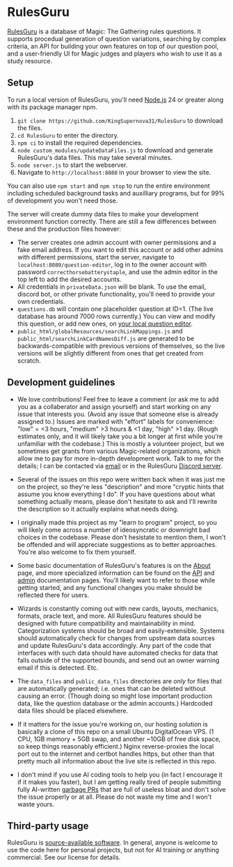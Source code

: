 # RulesGuru
[RulesGuru](http://rulesguru.org/) is a database of Magic: The Gathering rules questions. It supports procedual generation of question variations, searching by complex criteria, an API for building your own features on top of our question pool, and a user-friendly UI for Magic judges and players who wish to use it as a study resource.


## Setup
To run a local version of RulesGuru, you'll need [Node.js](https://nodejs.org/en/) 24 or greater along with its package manager npm.

1. `git clone https://github.com/KingSupernova31/RulesGuru` to download the files.
2. `cd RulesGuru` to enter the directory.
3. `npm ci` to install the required dependencies.
4. `node custom_modules/updateDataFiles.js` to download and generate RulesGuru's data files. This may take several minutes.
5. `node server.js` to start the webserver.
6. Navigate to `http://localhost:8080` in your browser to view the site.

You can also use `npm start` and `npm stop` to run the entire environment including scheduled background tasks and auxilliary programs, but for 99% of development you won't need those.

The server will create dummy data files to make your development environment function correctly. There are still a few differences between these and the production files however:

* The server creates one admin account with owner permissions and a fake email address. If you want to edit this account or add other admins with different permissions, start the server, navigate to `localhost:8080/question-editor`, log in to the owner account with password `correcthorsebatterystaple`, and use the admin editor in the top left to add the desired accounts.
* All credentials in `privateData.json` will be blank. To use the email, discord bot, or other private functionality, you'll need to provide your own credentials.
* `questions.db` will contain one placeholder question at ID=1. (The live database has around 7000 rows currently.) You can view and modify this question, or add new ones, on [your local question editor](http://localhost:8080/question-editor).
* `public_html/globalResources/searchLinkMappings.js` and `public_html/searchLinkCardNamesDiff.js` are generated to be backwards-compatible with previous versions of themselves, so the live versions will be slightly different from ones that get created from scratch.

## Development guidelines

* We love contributions! Feel free to leave a comment (or ask me to add you as a collaberator and assign yourself) and start working on any issue that interests you. (Avoid any issue that someone else is already assigned to.) Issues are marked with "effort" labels for convenience: "low" = <3 hours, "medium" >3 hours & <1 day, "high" >1 day. (Rough estimates only, and it will likely take you a bit longer at first while you're unfamiliar with the codebase.) This is mostly a volunteer project, but we sometimes get grants from various Magic-related organizations, which allow me to pay for more in-depth development work. Talk to me for the details; I can be contacted via [email](is.aack@yahoo.com) or in the RulesGuru [Discord server](https://discord.gg/HbBXSe7nf5).

* Several of the issues on this repo were written back when it was just me on the project, so they're less "description" and more "cryptic hints that assume you know everything I do". If you have questions about what something actually means, please don't hesitate to ask and I'll rewrite the description so it actually explains what needs doing.

* I originally made this project as my "learn to program" project, so you will likely come across a number of ideosyncratic or downright bad choices in the codebase. Please don't hesistate to mention them, I won't be offended and will appreciate suggestions as to better approaches. You're also welcome to fix them yourself.

* Some basic documentation of RulesGuru's features is on the [About](http://localhost:8080/about) page, and more specialized information can be found on the [API](http://localhost:8080/api/documentation/) and [admin](http://localhost:8080/admin-information/) documentation pages. You'll likely want to refer to those while getting started, and any functional changes you make should be reflected there for users.

* Wizards is constantly coming out with new cards, layouts, mechanics, formats, oracle text, and more. All RulesGuru features should be designed with future compatibility and maintainability in mind. Categorization systems should be broad and easily-extensible. Systems should automatically check for changes from upstream data sources and update RulesGuru's data accordingly. Any part of the code that interfaces with such data should have automated checks for data that falls outside of the supported bounds, and send out an owner warning email if this is detected. Etc.

* The `data_files` and `public_data_files` directories are *only* for files that are automatically generated; i.e. ones that can be deleted without causing an error. (Though doing so might lose important production data, like the question database or the admin accounts.) Hardcoded data files should be placed elsewhere.

* If it matters for the issue you're working on, our hosting solution is basically a clone of this repo on a small Ubuntu DigitalOcean VPS. (1 CPU, 1GB memory + 5GB swap, and another ~10GB of free disk space, so keep things reasonably efficient.) Nginx reverse-proxies the local port out to the internet and certbot handles https, but other than that pretty much all information about the live site is reflected in this repo.

* I don't mind if you use AI coding tools to help you (in fact I encourage it if it makes you faster), but I am getting really tired of people submitting fully AI-written [garbage PRs](https://github.com/KingSupernova31/RulesGuru/pull/228) that are full of useless bloat and don't solve the issue properly or at all. Please do not waste my time and I won't waste yours.


## Third-party usage

RulesGuru is [source-available software](https://en.wikipedia.org/wiki/Source-available_software). In general, anyone is welcome to use the code here for personal projects, but not for AI training or anything commercial. See our license for details.